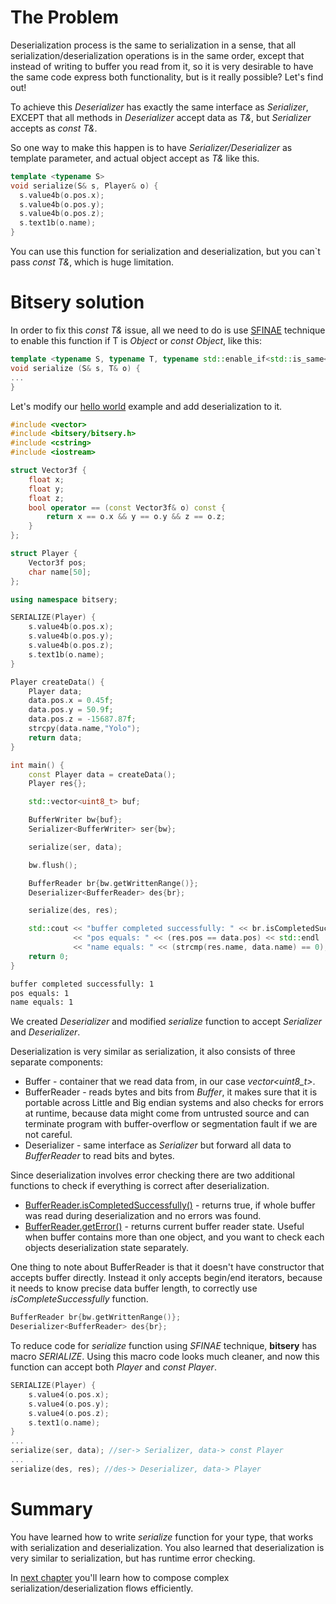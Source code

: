 # The Problem

Deserialization process is the same to serialization in a sense, that all serialization/deserialization operations is in the same order, except that instead of writing to buffer you read from it, so it is very desirable to have the same code express both functionality, but is it really possible? Let's find out!

To achieve this *Deserializer* has exactly the same interface as *Serializer*, EXCEPT that all methods in *Deserializer* accept data as *T&*, but *Serializer* accepts as *const T&*.

So one way to make this happen is to have *Serializer/Deserializer* as template parameter, and actual object accept as *T&* like this.

```cpp
template <typename S>
void serialize(S& s, Player& o) {
  s.value4b(o.pos.x);
  s.value4b(o.pos.y);
  s.value4b(o.pos.z);
  s.text1b(o.name);
}
```

You can use this function for serialization and deserialization, but you can`t pass *const T&*, which is huge limitation.

# Bitsery solution

In order to fix this *const T&* issue, all we need to do is use [SFINAE](http://en.cppreference.com/w/cpp/language/sfinae) technique to enable this function if T is *Object* or *const Object*, like this:
```cpp
template <typename S, typename T, typename std::enable_if<std::is_same<T, Player>::value || std::is_same<T, const Player>::value>::type* = nullptr>
void serialize (S& s, T& o) {
...
}
```

Let's modify our [hello world](hello_world.md) example and add deserialization to it.

```cpp
#include <vector>
#include <bitsery/bitsery.h>
#include <cstring>
#include <iostream>

struct Vector3f {
    float x;
    float y;
    float z;
    bool operator == (const Vector3f& o) const {
        return x == o.x && y == o.y && z == o.z;
    }
};

struct Player {
    Vector3f pos;
    char name[50];
};

using namespace bitsery;

SERIALIZE(Player) {
    s.value4b(o.pos.x);
    s.value4b(o.pos.y);
    s.value4b(o.pos.z);
    s.text1b(o.name);
}

Player createData() {
    Player data;
    data.pos.x = 0.45f;
    data.pos.y = 50.9f;
    data.pos.z = -15687.87f;
    strcpy(data.name,"Yolo");
    return data;
}

int main() {
    const Player data = createData();
    Player res{};

    std::vector<uint8_t> buf;

    BufferWriter bw{buf};
    Serializer<BufferWriter> ser{bw};

    serialize(ser, data);

    bw.flush();

    BufferReader br{bw.getWrittenRange()};
    Deserializer<BufferReader> des{br};

    serialize(des, res);

    std::cout << "buffer completed successfully: " << br.isCompletedSuccessfully() << std::endl
              << "pos equals: " << (res.pos == data.pos) << std::endl
              << "name equals: " << (strcmp(res.name, data.name) == 0);
    return 0;
}
```

```bash
buffer completed successfully: 1
pos equals: 1
name equals: 1
```

We created *Deserializer* and modified *serialize* function to accept *Serializer* and *Deserializer*.

Deserialization is very similar as serialization, it also consists of three separate components:
* Buffer - container that we read data from, in our case *vector<uint8_t>*.
* BufferReader - reads bytes and bits from *Buffer*, it makes sure that it is portable across Little and Big endian systems and also checks for errors at runtime, because data might come from untrusted source and can terminate program with buffer-overflow or segmentation fault if we are not careful.
* Deserializer - same interface as *Serializer* but forward all data to *BufferReader* to read bits and bytes.

Since deserialization involves error checking there are two additional functions to check if everything is correct after deserialization.
* [BufferReader.isCompletedSuccessfully()](../reference/buf_is_completed_successfully.md) - returns true, if whole buffer was read during deserialization and no errors was found.
* [BufferReader.getError()](../reference/buf_get_error.md) - returns current buffer reader state. Useful when buffer contains more than one object, and you want to check each objects deserialization state separately.

One thing to note about BufferReader is that it doesn't have constructor that accepts buffer directly. Instead it only accepts begin/end iterators, because it needs to know precise data buffer length, to correctly use *isCompleteSuccessfully* function.

```cpp
BufferReader br{bw.getWrittenRange()};
Deserializer<BufferReader> des{br};
```

To reduce code for *serialize* function using *SFINAE* technique, **bitsery** has macro *SERIALIZE*. Using this macro code looks much cleaner, and now this function can accept both *Player* and *const Player*.
```cpp
SERIALIZE(Player) {
    s.value4(o.pos.x);
    s.value4(o.pos.y);
    s.value4(o.pos.z);
    s.text1(o.name);
}
...
serialize(ser, data); //ser-> Serializer, data-> const Player
...
serialize(des, res); //des-> Deserializer, data-> Player
```

# Summary

You have learned how to write *serialize* function for your type, that works with serialization and deserialization. You also learned that deserialization is very similar to serialization, but has runtime error checking.

In [next chapter](composition.md) you'll learn how to compose complex serialization/deserialization flows efficiently.
